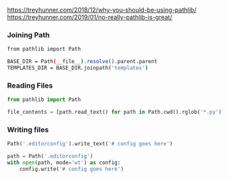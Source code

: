 https://treyhunner.com/2018/12/why-you-should-be-using-pathlib/  
https://treyhunner.com/2019/01/no-really-pathlib-is-great/  


### Joining Path
```bash
from pathlib import Path

BASE_DIR = Path(__file__).resolve().parent.parent
TEMPLATES_DIR = BASE_DIR.joinpath('templates')
``` 

### Reading Files
```python
from pathlib import Path

file_contents = [path.read_text() for path in Path.cwd().rglob('*.py')]

```

### Writing files
```python
Path('.editorconfig').write_text('# config goes here')

path = Path('.editorconfig')
with open(path, mode='wt') as config:
    config.write('# config goes here')
```
